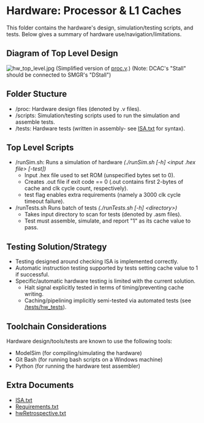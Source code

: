# Hardware: Processor & L1 Caches
This folder contains the hardware's design, simulation/testing scripts, and tests. Below gives a summary of hardware use/navigation/limitations.

## Diagram of Top Level Design
![hw_top_level.jpg](https://github.com/NerfJohn/Project-RISCII/blob/main/hardware/hw_top_level.jpg)
(Simplified version of [proc.v](https://github.com/NerfJohn/Project-RISCII/blob/main/hardware/proc/proc.v).)
(Note: DCAC's "Stall" should be connected to SMGR's "DStall")

## Folder Stucture
- /proc: Hardware design files (denoted by .v files).
- /scripts: Simulation/testing scripts used to run the simulation and assemble tests.
- /tests: Hardware tests (written in assembly- see [ISA.txt](https://github.com/NerfJohn/Project-RISCII/blob/main/docs/ISA.txt) for syntax).

## Top Level Scripts
- /runSim.sh: Runs a simulation of hardware *(./runSim.sh [-h] <input .hex file> [-test])*
  - Input .hex file used to set ROM (unspecified bytes set to 0).
  - Creates .out file if exit code == 0 (.out contains first 2-bytes of cache and clk cycle count, respectively).
  - test flag enables extra requirements (namely a 3000 clk cycle timeout failure).
- /runTests.sh Runs batch of tests *(./runTests.sh [-h] \<directory\>)*
  - Takes input directory to scan for tests (denoted by .asm files).
  - Test must assemble, simulate, and report "1" as its cache value to pass.

## Testing Solution/Strategy
- Testing designed around checking ISA is implemented correctly.
- Automatic instruction testing supported by tests setting cache value to 1 if successful.
- Specific/automatic hardware testing is limited with the current solution.
  - Halt signal explicitly tested in terms of timing/preventing cache writing.
  - Caching/pipelining implicitly semi-tested via automated tests (see [/tests/hw_tests](https://github.com/NerfJohn/Project-RISCII/tree/main/hardware/tests/hw_tests)).

## Toolchain Considerations
Hardware design/tools/tests are known to use the following tools:
- ModelSim (for compiling/simulating the hardware)
- Git Bash (for running bash scripts on a Windows machine)
- Python (for running the hardware test assembler)

## Extra Documents
- [ISA.txt](https://github.com/NerfJohn/Project-RISCII/blob/main/docs/ISA.txt)
- [Requirements.txt](https://github.com/NerfJohn/Project-RISCII/blob/main/docs/Requirements.txt)
- [hwRetrospective.txt](https://github.com/NerfJohn/Project-RISCII/blob/main/docs/hwRetrospective.txt)
